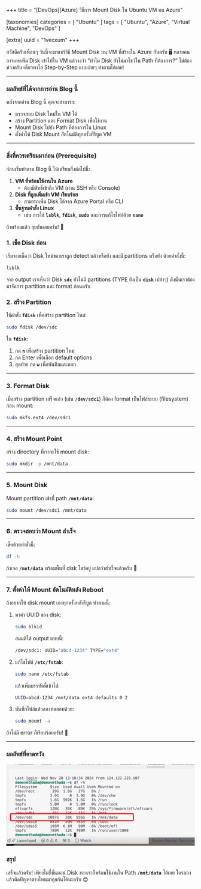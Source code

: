 +++
title = "[DevOps][Azure] วิธีการ Mount Disk ใน Ubuntu VM บน Azure"

[taxonomies]
categories = [ "Ubuntu" ]
tags = [ "Ubuntu", "Azure", "Virtual Machine", "DevOps" ]

[extra]
uuid = "1vecxum"
+++

สวัสดีครับเพื่อนๆ วันนี้จะมาแชร์วิธี Mount Disk บน VM ที่สร้างใน Azure กันครับ 🖥️ หลายคนอาจเคยเพิ่ม Disk เข้าไปใน VM แล้วงงว่า “ทำไม Disk ยังไม่มาโชว์ใน Path ที่ต้องการ?” ไม่ต้องห่วงครับ เดี๋ยวพาไล่ Step-by-Step แบบง่ายๆ ทำตามได้เลย!

---

### **ผลลัพธ์ที่ได้จากการอ่าน Blog นี้**

หลังจากอ่าน Blog นี้ คุณจะสามารถ:

- ตรวจสอบ Disk ใหม่ใน VM ได้
- สร้าง Partition และ Format Disk เพื่อใช้งาน
- Mount Disk ไปยัง Path ที่ต้องการใน Linux
- ตั้งค่าให้ Disk Mount อัตโนมัติทุกครั้งที่รีบูต VM

---

### **สิ่งที่ควรเตรียมมาก่อน (Prerequisite)**

ก่อนเริ่มทำตาม Blog นี้ ให้เตรียมสิ่งต่อไปนี้:

1. **VM ที่พร้อมใช้งานใน Azure**
    - ต้องมีสิทธิ์เข้าถึง VM (ผ่าน SSH หรือ Console)
2. **Disk ที่ถูกเพิ่มเข้า VM เรียบร้อย**
    - สามารถเพิ่ม Disk ได้จาก Azure Portal หรือ CLI
3. **พื้นฐานคำสั่ง Linux**
    - เช่น การใช้ **`lsblk`**, **`fdisk`**, **`sudo`** และการแก้ไขไฟล์ด้วย **`nano`**

ถ้าพร้อมแล้ว ลุยกันเลยครับ! 🚀

### **1. เช็ค Disk ก่อน**

เริ่มจากเช็คว่า Disk ใหม่ของเราถูก detect แล้วหรือยัง และมี partitions หรือยัง ด้วยคำสั่งนี้:

```bash
lsblk
```

จาก output เราเห็นว่า Disk **`sdc`** ยังไม่มี partitions (TYPE ยังเป็น **`disk`** เปล่าๆ) ดังนั้นเราต้องมาจัดการ partition และ format ก่อนครับ

### **2. สร้าง Partition**

ใช้คำสั่ง **`fdisk`** เพื่อสร้าง partition ใหม่:

```bash
sudo fdisk /dev/sdc

```

ใน **`fdisk`**:

1. กด **`n`** เพื่อสร้าง partition ใหม่
2. กด Enter เพื่อเลือก default options
3. สุดท้าย กด **`w`** เพื่อบันทึกและออก

---

### **3. Format Disk**

เมื่อสร้าง partition เสร็จแล้ว (เช่น **`/dev/sdc1`**) ก็ต้อง format เป็นไฟล์ระบบ (filesystem) ก่อน mount:

```bash
sudo mkfs.ext4 /dev/sdc1
```

---

### **4. สร้าง Mount Point**

สร้าง directory ที่เราจะใช้ mount disk:

```bash
sudo mkdir -p /mnt/data
```

---

### **5. Mount Disk**

Mount partition เข้าที่ path **`/mnt/data`**:

```bash
sudo mount /dev/sdc1 /mnt/data
```

---

### **6. ตรวจสอบว่า Mount สำเร็จ**

เช็คด้วยคำสั่งนี้:

```bash
df -h
```

ถ้าเจอ **`/mnt/data`** พร้อมพื้นที่ disk โชว์อยู่ แปลว่าสำเร็จแล้วครับ 🎉

---

### **7. ตั้งค่าให้ Mount อัตโนมัติหลัง Reboot**

ถ้าอยากให้ disk mount เองทุกครั้งหลังรีบูต ทำตามนี้:

1. หาค่า UUID ของ disk:
    
    ```bash
    sudo blkid
    ```
    
    สมมติได้ output แบบนี้:
    
    ```bash
    /dev/sdc1: UUID="abcd-1234" TYPE="ext4"
    ```
    
2. แก้ไขไฟล์ **`/etc/fstab`**:
    
    ```bash
    sudo nano /etc/fstab
    ```
    
    แล้วเพิ่มบรรทัดนี้เข้าไป:
    
    ```bash
    UUID=abcd-1234 /mnt/data ext4 defaults 0 2
    ```
    
3. บันทึกไฟล์แล้วลองทดสอบด้วย:
    
    ```bash
    sudo mount -a
    ```
    

ถ้าไม่มี error ก็เรียบร้อยครับ! 🎊

---

### ผลลัพธ์ที่คาดหวัง

![Disk Mounted](result.webp)

### **สรุป**

เสร็จแล้วครับ! เพียงไม่กี่ขั้นตอน Disk ของเราก็พร้อมใช้งานใน Path **`/mnt/data`** ได้เลย ใครลองแล้วติดปัญหาตรงไหนมาคุยกันได้นะครับ 😊

